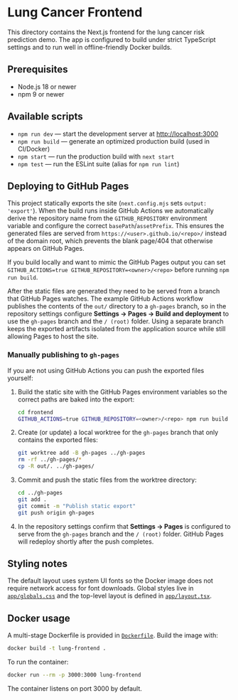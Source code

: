 # Lung Cancer Frontend

This directory contains the Next.js frontend for the lung cancer risk prediction demo. The app is configured to build under strict TypeScript settings and to run well in offline-friendly Docker builds.

## Prerequisites
- Node.js 18 or newer
- npm 9 or newer

## Available scripts
- `npm run dev` — start the development server at [http://localhost:3000](http://localhost:3000)
- `npm run build` — generate an optimized production build (used in CI/Docker)
- `npm start` — run the production build with `next start`
- `npm test` — run the ESLint suite (alias for `npm run lint`)

## Deploying to GitHub Pages
This project statically exports the site (`next.config.mjs` sets `output: 'export'`). When the
build runs inside GitHub Actions we automatically derive the repository name from the
`GITHUB_REPOSITORY` environment variable and configure the correct `basePath`/`assetPrefix`.
This ensures the generated files are served from `https://<user>.github.io/<repo>/` instead of
the domain root, which prevents the blank page/404 that otherwise appears on GitHub Pages.

If you build locally and want to mimic the GitHub Pages output you can set
`GITHUB_ACTIONS=true GITHUB_REPOSITORY=<owner>/<repo>` before running `npm run build`.

After the static files are generated they need to be served from a branch that
GitHub Pages watches. The example GitHub Actions workflow publishes the
contents of the `out/` directory to a `gh-pages` branch, so in the repository
settings configure **Settings → Pages → Build and deployment** to use the
`gh-pages` branch and the `/ (root)` folder. Using a separate branch keeps the
exported artifacts isolated from the application source while still allowing
Pages to host the site.

### Manually publishing to `gh-pages`

If you are not using GitHub Actions you can push the exported files yourself:

1. Build the static site with the GitHub Pages environment variables so the
   correct paths are baked into the export:

   ```bash
   cd frontend
   GITHUB_ACTIONS=true GITHUB_REPOSITORY=<owner>/<repo> npm run build
   ```

2. Create (or update) a local worktree for the `gh-pages` branch that only
   contains the exported files:

   ```bash
   git worktree add -B gh-pages ../gh-pages
   rm -rf ../gh-pages/*
   cp -R out/. ../gh-pages/
   ```

3. Commit and push the static files from the worktree directory:

   ```bash
   cd ../gh-pages
   git add .
   git commit -m "Publish static export"
   git push origin gh-pages
   ```

4. In the repository settings confirm that **Settings → Pages** is configured
   to serve from the `gh-pages` branch and the `/ (root)` folder. GitHub Pages
   will redeploy shortly after the push completes.

## Styling notes
The default layout uses system UI fonts so the Docker image does not require network access for font downloads. Global styles live in [`app/globals.css`](app/globals.css) and the top-level layout is defined in [`app/layout.tsx`](app/layout.tsx).

## Docker usage
A multi-stage Dockerfile is provided in [`Dockerfile`](Dockerfile). Build the image with:

```bash
docker build -t lung-frontend .
```

To run the container:

```bash
docker run --rm -p 3000:3000 lung-frontend
```

The container listens on port 3000 by default.
